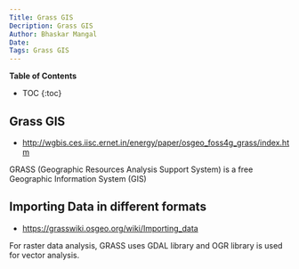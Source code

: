```yaml
---
Title: Grass GIS
Decription: Grass GIS
Author: Bhaskar Mangal
Date: 
Tags: Grass GIS
---
```


**Table of Contents**
* TOC
{:toc}


## Grass GIS
- http://wgbis.ces.iisc.ernet.in/energy/paper/osgeo_foss4g_grass/index.htm

GRASS (Geographic Resources Analysis Support System) is a free Geographic Information System (GIS) 

## Importing Data in different formats

- https://grasswiki.osgeo.org/wiki/Importing_data

For raster data analysis, GRASS uses GDAL library and OGR library is used for vector analysis. 
